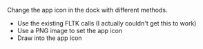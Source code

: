 Change the app icon in the dock with different methods.

* Use the existing FLTK calls (I actually couldn't get this to work)
* Use a PNG image to set the app icon
* Draw into the app icon
